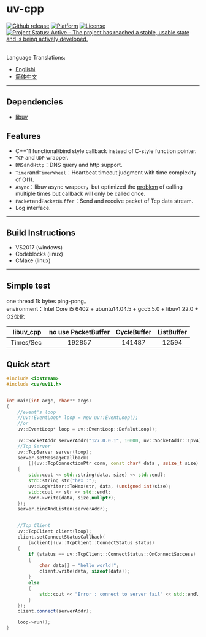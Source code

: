 # uv-cpp
<a href="https://github.com/wlgq2/libuv_cpp11/releases"><img src="https://img.shields.io/github/release/wlgq2/libuv_cpp11.svg" alt="Github release"></a>
[![Platform](https://img.shields.io/badge/platform-%20%20%20%20Linux,%20Windows-green.svg?style=flat)](https://github.com/wlgq2/libuv_cpp11)
[![License](https://img.shields.io/badge/license-%20%20MIT-yellow.svg?style=flat)](LICENSE)
[![Project Status: Active – The project has reached a stable, usable state and is being actively developed.](http://www.repostatus.org/badges/latest/active.svg)](http://www.repostatus.org/#active)

<br>Language Translations:</br>
* [Englishi](README.md)
* [简体中文](README_cn.md)
** **
## Dependencies
 * [libuv][2]
## Features
* C++11 functional/bind style callback instead of C-style function pointer.
* `TCP` and `UDP` wrapper.
* `DNS`and`Http`：DNS query and http support.
* `Timer`and`TimerWheel`：Heartbeat timeout judgment with time complexity of O(1).
* `Async`：libuv async wrapper，but optimized the [problem][1] of calling multiple times  but callback  will only be called once. 
* `Packet`and`PacketBuffer`：Send and receive packet of Tcp data stream.
* Log interface.
** **
## Build Instructions
* VS2017 (windows)
* Codeblocks (linux)
* CMake (linux)
** **
## Simple test
one thread 1k bytes ping-pong。
<br>environment：Intel Core i5 6402 + ubuntu14.04.5 + gcc5.5.0 + libuv1.22.0 + O2优化</br>

   libuv_cpp | no use PacketBuffer|CycleBuffer|ListBuffer|
:---------:|:--------:|:--------:|:--------:|
Times/Sec | 192857 |141487|12594|


## Quick start
```C++
#include <iostream>
#include <uv/uv11.h>


int main(int argc, char** args)
{
    //event's loop
    //uv::EventLoop* loop = new uv::EventLoop();
    //or
    uv::EventLoop* loop = uv::EventLoop::DefalutLoop();
    
    uv::SocketAddr serverAddr("127.0.0.1", 10000, uv::SocketAddr::Ipv4);
    //Tcp Server
    uv::TcpServer server(loop);
    server.setMessageCallback(
        [](uv::TcpConnectionPtr conn, const char* data , ssize_t size)
    {
        std::cout << std::string(data, size) << std::endl;
        std::string str("hex :");
        uv::LogWriter::ToHex(str, data, (unsigned int)size);
        std::cout << str << std::endl;
        conn->write(data, size,nullptr);
    });
    server.bindAndListen(serverAddr);


    //Tcp Client
    uv::TcpClient client(loop);
    client.setConnectStatusCallback(
        [&client](uv::TcpClient::ConnectStatus status)
    {
        if (status == uv::TcpClient::ConnectStatus::OnConnectSuccess)
        {
            char data[] = "hello world!";
            client.write(data, sizeof(data));
        }
        else
        {
            std::cout << "Error : connect to server fail" << std::endl;
        }
    });
    client.connect(serverAddr);

    loop->run();
}



```

[1]: http://docs.libuv.org/en/v1.x/async.html
[2]: https://github.com/libuv/libuv

